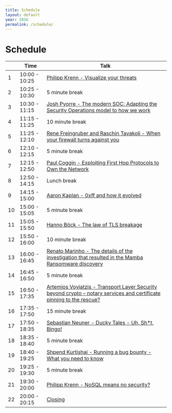 ```yaml
---
title: Schedule
layout: default
year: 2016
permalink: /schedule/
---
```


# Schedule

|    | Time          | Talk |
| -- | ------------- | ------------------------------------------------------------------------------------------------------ |
| 1  | 10:00 - 10:25 | [Philipp Krenn - Visualize your threats](/talks/#1) |
| 2  | 10:25 - 10:30 | 5 minute break |
| 3  | 10:30 - 11:15 | [Josh Pyorre - The modern SOC: Adapting the Security Operations model to how we work](/talks/#2) |
| 4  | 11:15 - 11:25 | 10 minute break |
| 5  | 11:25 - 12:10 | [Rene Freingruber and Raschin Tavakoli - When your firewall turns against you](/talks/#3) |
| 6  | 12:10 - 12:15 | 5 minute break |
| 7  | 12:15 - 12:50 | [Paul Coggin - Exploiting First Hop Protocols to Own the Network](/talks/#4) |
| 8  | 12:50 - 14:15 | Lunch break |
| 9  | 14:15 - 15:00 | [Aaron Kaplan - 0xff and how it evolved](/talks/#5) |
| 10 | 15:00 - 15:05 | 5 minute break |
| 11 | 15:05 - 15:50 | [Hanno Böck - The law of TLS breakage](/talks/#6) |
| 12 | 15:50 - 16:00 | 10 minute break |
| 13 | 16:00 - 16:45 | [Renato Marinho - The details of the investigation that resulted in the Mamba Ransomware discovery](/talks/#7) |
| 14 | 16:45 - 16:50 | 5 minute break |
| 15 | 16:50 - 17:35 | [Artemios Voyiatzis - Transport Layer Security beyond crypto – notary services and certificate pinning to the rescue?](/talks/#11) |
| 16 | 17:35 - 17:50 | 15 minute break |
| 17 | 17:50 - 18:35 | [Sebastian Neuner - Ducky Tales - Uh, Sh*t, Bingo!](/talks/#8) |
| 18 | 18:35 - 18:40 | 5 minute break |
| 19 | 18:40 - 19:25 | [Shpend Kurtishaj - Running a bug bounty - What you need to know](/talks/#9) |
| 20 | 19:25 - 19:30 | 5 minute break |
| 21 | 19:30 - 20:00 | [Philipp Krenn - NoSQL means no security?](/talks/#10) |
| 22 | 20:00 - 20:15 | [Closing](/talks/#12) |
